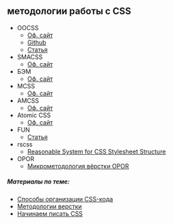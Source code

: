 ## методологии работы с CSS

* OOCSS
  * [Оф. сайт](http://oocss.org/)
  * [Github](https://github.com/stubbornella/oocss/wiki)
  * [Статья](http://webformyself.com/vvedenie-v-obektno-orientirovannyj-css-oocss/)
* SMACSS
  * [Оф. сайт](https://smacss.com/) 
* БЭМ
  * [Оф. сайт](https://ru.bem.info/)
* MCSS
  * [Оф. сайт](http://operatino.github.io/MCSS/)
* AMCSS
  * [Оф. сайт](https://amcss.github.io/)
* Atomic CSS
  * [Оф. сайт](http://acss.io/)
* FUN
  * [Статья](http://benfrain.com/enduring-css-writing-style-sheets-rapidly-changing-long-lived-projects/)
* rscss
  * [Reasonable System for CSS Stylesheet Structure](https://github.com/rstacruz/rscss)
* OPOR
  * [Микрометодология вёрстки OPOR](http://nano.sapegin.ru/all/opor-methodology)


##### Материалы по теме:
* [Способы организации CSS-кода](http://habrahabr.ru/post/256109/)
* [Методологии верстки](http://html5.by/blog/bem-amcss-oocss-atomiccss-opor-mcss-smacss-fun-docssa-video/)
* [Начинаем писать CSS](http://frontender.info/starting-css/)
